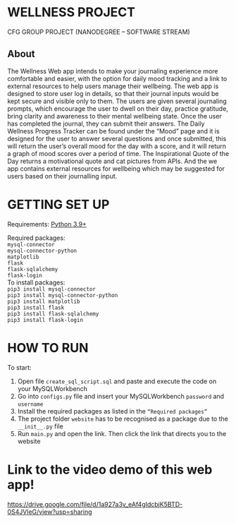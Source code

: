 # WELLNESS PROJECT

CFG GROUP PROJECT (NANODEGREE – SOFTWARE STREAM)

## About
The Wellness Web app intends to make your journaling experience more comfortable and easier, with the option for daily mood tracking and a link to external resources to help users manage their wellbeing.
The web app is designed to store user log in details, so that their journal inputs would be kept secure and visible only to them. The users are given several journaling prompts, which encourage the user to dwell on their day, practice gratitude, bring clarity and awareness to their mental wellbeing state. Once the user has completed the journal, they can submit their answers. The Daily Wellness Progress Tracker can be found under the “Mood” page and it is designed for the user to answer several questions and once submitted, this will return the user’s overall mood for the day with a score, and it will return a graph of mood scores over a period of time. The Inspirational Quote of the Day returns a motivational quote and cat pictures from APIs. And the we app contains external resources for wellbeing which may be suggested for users based on their journalling input.

# GETTING SET UP
Requirements:
[Python 3.9+](https://www.python.org/downloads/)

Required packages:                                                                                                                                                
`mysql-connector`                                                                                                                                                     
`mysql-connector-python`                                                                                                                                                
`matplotlib`                                                                                                                                                
`flask`                                                                                                                                                
`flask-sqlalchemy`                                                                                                                                                
`flask-login`                                                                                                                                                                                                                                                                                                                                                      
To install packages:                                                                                                                                                
`pip3 install mysql-connector`                                                                                                                                          
`pip3 install mysql-connector-python`                                                                                                                                   
`pip3 install matplotlib`                                                                                                                                               
`pip3 install flask`                                                                                                                                           
`pip3 install flask-sqlalchemy`                                                                                                                                      
`pip3 install flask-login`                                                                                                                                              

# HOW TO RUN
To start:
1. Open file `create_sql_script.sql` and paste and execute the code on your MySQLWorkbench                                                                                       
2. Go into `configs.py` file and insert your MySQLWorkbench `password` and `username`                                                                                       
3. Install the required packages as listed in the `“Required packages”`                                                                                            
4. The project folder `website` has to be recognised as a package due to the `__init__.py` file                                                                                    
5. Run `main.py` and open the link. Then click the link that directs you to the website

# Link to the video demo of this web app!

https://drive.google.com/file/d/1a927a3v_eAf4gIdcbjK5BTD-0S4JVleG/view?usp=sharing

